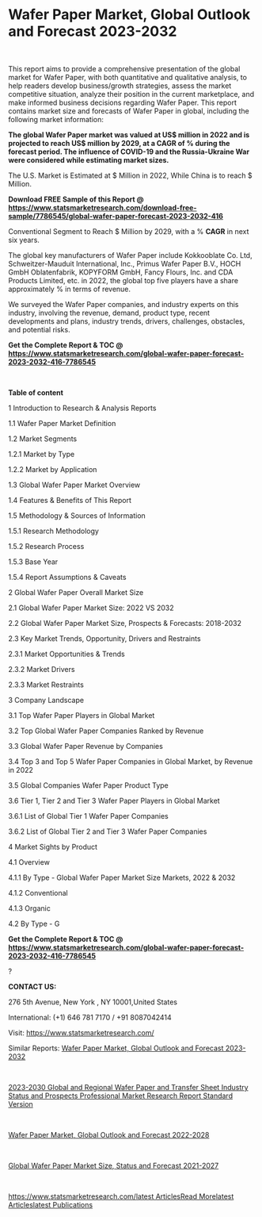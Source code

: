 <h1>Wafer Paper Market, Global Outlook and Forecast 2023-2032</h1><br/><p>This report aims to provide a comprehensive presentation of the global market for Wafer Paper, with both quantitative and qualitative analysis, to help readers develop business/growth strategies, assess the market competitive situation, analyze their position in the current marketplace, and make informed business decisions regarding Wafer Paper. This report contains market size and forecasts of Wafer Paper in global, including the following market information:</p>
 
 
 
 <p><strong>The global Wafer Paper market was valued at US$ million in 2022 and is projected to reach US$ million by 2029, at a <strong>CAGR</strong> of % during the forecast period. The influence of COVID-19 and the Russia-Ukraine War were considered while estimating market sizes.</strong></p>
 
 
 
 <p>The U.S. Market is Estimated at $ Million in 2022, While China is to reach $ Million.</p>
 
 
 
 <p><strong>Download FREE Sample of this Report @ <a href="https://www.statsmarketresearch.com/download-free-sample/7786545/global-wafer-paper-forecast-2023-2032-416">https://www.statsmarketresearch.com/download-free-sample/7786545/global-wafer-paper-forecast-2023-2032-416</a></strong></p>
 
 
 
 <p>Conventional Segment to Reach $ Million by 2029, with a % <strong>CAGR</strong> in next six years.</p>
 
 
 
 <p>The global key manufacturers of Wafer Paper include Kokkooblate Co. Ltd, Schweitzer-Mauduit International, Inc., Primus Wafer Paper B.V., HOCH GmbH Oblatenfabrik, KOPYFORM GmbH, Fancy Flours, Inc. and CDA Products Limited, etc. in 2022, the global top five players have a share approximately % in terms of revenue.</p>
 
 
 
 <p>We surveyed the Wafer Paper companies, and industry experts on this industry, involving the revenue, demand, product type, recent developments and plans, industry trends, drivers, challenges, obstacles, and potential risks.</p>
 
 
 
 <div><b>Get the Complete Report & TOC @ <a href="https://www.statsmarketresearch.com/global-wafer-paper-forecast-2023-2032-416-7786545">https://www.statsmarketresearch.com/global-wafer-paper-forecast-2023-2032-416-7786545</a></b></div>
 
 
 
 <p><br />
 
 <b>Table of content</b></p>
 
 
 
 <p>1 Introduction to Research & Analysis Reports<br />
 
 1.1 Wafer Paper Market Definition<br />
 
 1.2 Market Segments<br />
 
 1.2.1 Market by Type<br />
 
 1.2.2 Market by Application<br />
 
 1.3 Global Wafer Paper Market Overview<br />
 
 1.4 Features & Benefits of This Report<br />
 
 1.5 Methodology & Sources of Information<br />
 
 1.5.1 Research Methodology<br />
 
 1.5.2 Research Process<br />
 
 1.5.3 Base Year<br />
 
 1.5.4 Report Assumptions & Caveats<br />
 
 2 Global Wafer Paper Overall Market Size<br />
 
 2.1 Global Wafer Paper Market Size: 2022 VS 2032<br />
 
 2.2 Global Wafer Paper Market Size, Prospects & Forecasts: 2018-2032<br />
 
 2.3 Key Market Trends, Opportunity, Drivers and Restraints<br />
 
 2.3.1 Market Opportunities & Trends<br />
 
 2.3.2 Market Drivers<br />
 
 2.3.3 Market Restraints<br />
 
 3 Company Landscape<br />
 
 3.1 Top Wafer Paper Players in Global Market<br />
 
 3.2 Top Global Wafer Paper Companies Ranked by Revenue<br />
 
 3.3 Global Wafer Paper Revenue by Companies<br />
 
 3.4 Top 3 and Top 5 Wafer Paper Companies in Global Market, by Revenue in 2022<br />
 
 3.5 Global Companies Wafer Paper Product Type<br />
 
 3.6 Tier 1, Tier 2 and Tier 3 Wafer Paper Players in Global Market<br />
 
 3.6.1 List of Global Tier 1 Wafer Paper Companies<br />
 
 3.6.2 List of Global Tier 2 and Tier 3 Wafer Paper Companies<br />
 
 4 Market Sights by Product<br />
 
 4.1 Overview<br />
 
 4.1.1 By Type - Global Wafer Paper Market Size Markets, 2022 & 2032<br />
 
 4.1.2 Conventional<br />
 
 4.1.3 Organic<br />
 
 4.2 By Type - G</p>
 
 
 
 <div><b>Get the Complete Report & TOC @ <a href="https://www.statsmarketresearch.com/global-wafer-paper-forecast-2023-2032-416-7786545">https://www.statsmarketresearch.com/global-wafer-paper-forecast-2023-2032-416-7786545</a></b></div>
 
 
 
 <p>? </p>
 
 
 
 <p><b>CONTACT US:</b><br />
 
 276 5th Avenue, New York , NY 10001,United States<br />
 
 International: (+1) 646 781 7170 / +91 8087042414<br />
 
 Visit: <a href="https://www.statsmarketresearch.com/">https://www.statsmarketresearch.com/</a><br />
 
 Similar Reports: <a href="https://www.statsmarketresearch.com/global-wafer-paper-forecast-2023-2032-416-7786545">Wafer Paper Market, Global Outlook and Forecast 2023-2032</a><br />
 
 <br />
 
 <a href="https://www.statsmarketresearch.com/global-wafer-paper-forecast-2023-2032-416-7786545">2023-2030 Global and Regional Wafer Paper and Transfer Sheet Industry Status and Prospects Professional Market Research Report Standard Version</a><br />
 
 <br />
 
 <a href="https://www.statsmarketresearch.com/global-wafer-paper-forecast-2023-2032-416-7786545">Wafer Paper Market, Global Outlook and Forecast 2022-2028</a><br />
 
 <br />
 
 <a href="https://www.statsmarketresearch.com/global-wafer-paper-forecast-2023-2032-416-7786545">Global Wafer Paper Market Size, Status and Forecast 2021-2027</a><br />
 
 <br />
 
 <a href="https://gyeongbokgung.com">https://www.statsmarketresearch.com/</a><a href="https://hallyeomaritime.com">latest Articles</a><a href="https://jingwansa.com">Read More</a><a href="https://nguoiviet.jp/">latest Articles</a><a href="https://www.intelmarketresearch.com/">latest Publications</a></p>
